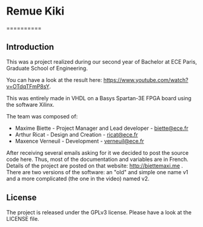 # Remue Kiki
==========

## Introduction

This was a project realized during our second year of Bachelor at ECE Paris, Graduate School of Engineering.

You can have a look at the result here: https://www.youtube.com/watch?v=OTdqTFmP8sY.

This was entirely made in VHDL on a Basys Spartan-3E FPGA board using the software Xilinx.

The team was composed of:
* Maxime Biette - Project Manager and Lead developer - biette@ece.fr
* Arthur Ricat - Design and Creation - ricat@ece.fr
* Maxence Verneuil - Development - verneuil@ece.fr

After receiving several emails asking for it we decided to post the source code here. Thus, most of the documentation and variables are in French. Details of the project are posted on that website: http://biettemaxi.me .
There are two versions of the software: an "old" and simple one name v1 and a more complicated (the one in the video) named v2.

## License

The project is released under the GPLv3 license.
Please have a look at the LICENSE file.
